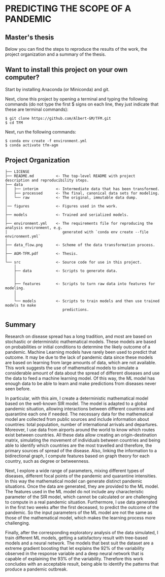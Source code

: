 PREDICTING THE SCOPE OF A PANDEMIC
==============================
Master's thesis
------------

Below you can find the steps to reproduce the results of the work, the project organization and a summary of the thesis.


## Want to install this project on your own computer?

Start by installing Anaconda (or Miniconda) and git.

Next, clone this project by opening a terminal and typing the following commands (do not type the first $ signs on each line, they just indicate that these are terminal commands):

```
$ git clone https://github.com/Albert-GM/TFM.git
$ cd TFM
```

Next, run the following commands:

```
$ conda env create -f environment.yml
$ conda activate tfm-agm
```


Project Organization
------------

    ├── LICENSE
    ├── README.md          <- The top-level README with project description and reproducibility steps.
    ├── data
    │   ├── interim        <- Intermediate data that has been transformed.
    │   ├── processed      <- The final, canonical data sets for modeling.
    │   └── raw            <- The original, immutable data dump.
    │   
    │── figures            <- Figures used in the work.
    │
    ├── models             <- Trained and serialized models.
    │
    ├── environment.yml    <- The requirements file for reproducing the analysis environment, e.g.
    │                         generated with `conda env create --file environment.yml`
    │
    ├── data_flow.png      <- Scheme of the data transformation process.
    │
    ├── AGM-TFM.pdf        <- Thesis.    
    │
    └── src                <- Source code for use in this project.
        │
        ├── data           <- Scripts to generate data.
        │  
        │
        ├── features       <- Scripts to turn raw data into features for modeling.
        │  
        │
        └── models         <- Scripts to train models and then use trained models to make
                              predictions.


Summary
------------

Research on disease spread has a long tradition, and most are based on stochastic or deterministic mathematical models. These models are based on probabilities or initial conditions to determine the likely outcome of a pandemic. Machine Learning models have rarely been used to predict that outcome. It may be due to the lack of pandemic data since these models are based on learning from large amounts of data, which are not available. This work suggests the use of mathematical models to simulate a considerable amount of data about the spread of different diseases and use the data to feed a machine learning model. Of this way, the ML model has enough data to be able to learn and make predictions from diseases never seen before.

In particular, with this aim, I create a deterministic mathematical model based on the well-known SIR model. The model is adapted to a global pandemic situation, allowing interactions between different countries and quarantine each one if needed. The necessary data for the mathematical model are collected from public sources and include information about countries: total population, number of international arrivals and departures. Moreover, I use data from airports around the world to know which routes exist between countries. All these data allow creating an origin-destination matrix, simulating the movement of individuals between countries and being able to identify which countries are the most travelled and therefore, the primary sources of spread of the disease. Also, linking the information to a bidirectional graph, I compute features based on graph theory for each country, such as degree or betweenness.

Next, I explore a wide range of parameters, mixing different types of diseases, different focal points of the pandemic and quarantine intensities. In this way the mathematical model can generate distinct pandemic situations. Once the data are generated, they are provided to the ML model. The features used in the ML model do not include any characteristic parameter of the SIR model, which cannot be calculated or are challenging to compute in a real pandemic situation. Furthermore, I use data generated in the first two weeks after the first deceased, to predict the outcome of the pandemic. So the input parameters of the ML model are not the same as those of the mathematical model, which makes the learning process more challenging.

Finally, after the corresponding exploratory analysis of the data simulated, I train different ML models, getting a satisfactory result with tree-based models and a neural network. The models that best suit the dataset are a extreme gradient boosting that let explains the 92% of the variability observed in the response variable and a deep neural network that is capable of explaining the 93% of the variability. Therefore this work concludes with an acceptable result, being able to identify the patterns that produce a pandemic outbreak.
